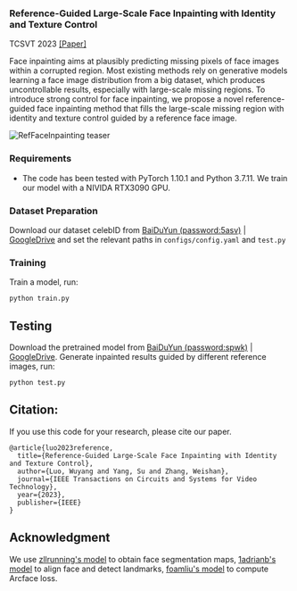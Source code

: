 ### Reference-Guided Large-Scale Face Inpainting with Identity and Texture Control 
TCSVT 2023 [[Paper]](https://arxiv.org/pdf/2303.07014.pdf)

Face inpainting aims at plausibly predicting missing
pixels of face images within a corrupted region. Most existing
methods rely on generative models learning a face image distribution from a big dataset, which produces uncontrollable results,
especially with large-scale missing regions. To introduce strong
control for face inpainting, we propose a novel reference-guided
face inpainting method that fills the large-scale missing region
with identity and texture control guided by a reference face
image.

![RefFaceInpainting teaser](image/teaser.jpg)

### Requirements

- The code has been tested with PyTorch 1.10.1 and Python 3.7.11. We train our model with a NIVIDA RTX3090 GPU.

### Dataset Preparation
Download our dataset celebID from [BaiDuYun (password:5asv)](https://pan.baidu.com/s/1vbGJ1Gr3v71ulneSfQaN8Q) | [GoogleDrive](https://drive.google.com/file/d/1dIvKsW36j2D7AN2SBh-ZinF9X9iZoCon/view?usp=sharing) and set the relevant paths in `configs/config.yaml` and `test.py`

### Training
Train a model, run:
```
python train.py
```

## Testing

Download the pretrained model from [BaiDuYun (password:spwk)](https://pan.baidu.com/s/1RM2thrjKo_WbA972GTB1iA) | [GoogleDrive](https://drive.google.com/file/d/1qn1fKj-4iwykSZl_GT9kjz2UTnbMlU36/view?usp=sharing). Generate inpainted results guided by different reference images, run:

```
python test.py
```

## Citation:
If you use this code for your research, please cite our paper.
```
@article{luo2023reference,
  title={Reference-Guided Large-Scale Face Inpainting with Identity and Texture Control},
  author={Luo, Wuyang and Yang, Su and Zhang, Weishan},
  journal={IEEE Transactions on Circuits and Systems for Video Technology},
  year={2023},
  publisher={IEEE}
}
```


## Acknowledgment
We use [zllrunning's model](https://github.com/zllrunning/face-parsing.PyTorch) to obtain face segmentation maps, [1adrianb's model](https://github.com/1adrianb/face-alignment) to align face and detect landmarks, [foamliu's model](https://github.com/foamliu/InsightFace-v2) to compute Arcface loss.
